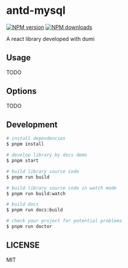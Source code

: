 # antd-mysql

[![NPM version](https://img.shields.io/npm/v/antd-mysql.svg?style=flat)](https://npmjs.org/package/antd-mysql)
[![NPM downloads](http://img.shields.io/npm/dm/antd-mysql.svg?style=flat)](https://npmjs.org/package/antd-mysql)

A react library developed with dumi

## Usage

TODO

## Options

TODO

## Development

```bash
# install dependencies
$ pnpm install

# develop library by docs demo
$ pnpm start

# build library source code
$ pnpm run build

# build library source code in watch mode
$ pnpm run build:watch

# build docs
$ pnpm run docs:build

# check your project for potential problems
$ pnpm run doctor
```

## LICENSE

MIT
